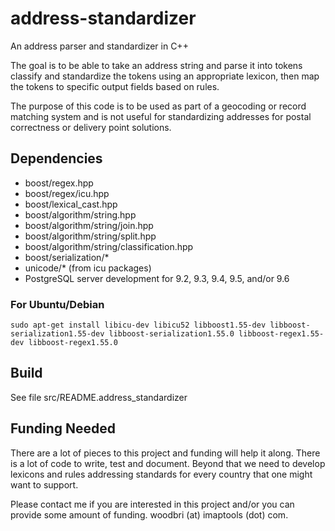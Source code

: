 # address-standardizer
An address parser and standardizer in C++

The goal is to be able to take an address string and parse it into tokens
classify and standardize the tokens using an appropriate lexicon, then map the
tokens to specific output fields based on rules.

The purpose of this code is to be used as part of a geocoding or record
matching system and is not useful for standardizing addresses for postal
correctness or delivery point solutions.

## Dependencies

* boost/regex.hpp
* boost/regex/icu.hpp
* boost/lexical\_cast.hpp
* boost/algorithm/string.hpp
* boost/algorithm/string/join.hpp
* boost/algorithm/string/split.hpp
* boost/algorithm/string/classification.hpp
* boost/serialization/\*
* unicode/\*  (from icu packages)
* PostgreSQL server development for 9.2, 9.3, 9.4, 9.5, and/or 9.6

### For Ubuntu/Debian

```
sudo apt-get install libicu-dev libicu52 libboost1.55-dev libboost-serialization1.55-dev libboost-serialization1.55.0 libboost-regex1.55-dev libboost-regex1.55.0
```

## Build

See file src/README.address\_standardizer

## Funding Needed

There are a lot of pieces to this project and funding will help it along.
There is a lot of code to write, test and document. Beyond that we need to
develop lexicons and rules addressing standards for every country that one
might want to support.

Please contact me if you are interested in this project and/or you can
provide some amount of funding.  woodbri (at) imaptools (dot) com.


